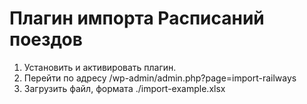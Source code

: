 <h1>Плагин импорта Расписаний поездов</h1>

<ol>
<li>Установить и активировать плагин.</li>
<li>Перейти по адресу /wp-admin/admin.php?page=import-railways</li>
<li>Загрузить файл, формата ./import-example.xlsx</li>
</ol>